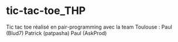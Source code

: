 # tic-tac-toe_THP

Tic tac toe réalisé en pair-programming avec la team Toulouse :
Paul (Blud7)
Patrick (patpasha)
Paul (AskProd)
